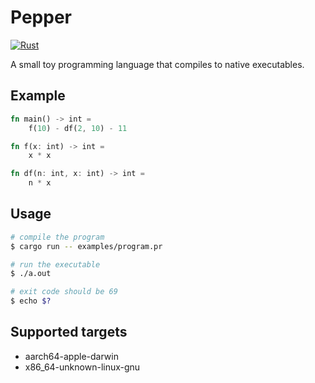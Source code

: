 # Pepper

[![Rust](https://github.com/skycloudd/pepper/actions/workflows/rust.yml/badge.svg)](https://github.com/skycloudd/pepper/actions/workflows/rust.yml)

A small toy programming language that compiles to native executables.

## Example

```rs
fn main() -> int =
    f(10) - df(2, 10) - 11

fn f(x: int) -> int =
    x * x

fn df(n: int, x: int) -> int =
    n * x
```

## Usage

```sh
# compile the program
$ cargo run -- examples/program.pr

# run the executable
$ ./a.out

# exit code should be 69
$ echo $?
```

## Supported targets

- aarch64-apple-darwin
- x86_64-unknown-linux-gnu
